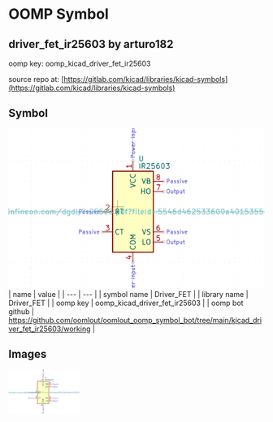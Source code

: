 # OOMP Symbol  
## driver_fet_ir25603  by arturo182  
  
oomp key: oomp_kicad_driver_fet_ir25603  
  
source repo at: [https://gitlab.com/kicad/libraries/kicad-symbols](https://gitlab.com/kicad/libraries/kicad-symbols)  
## Symbol  
  
[![working.png](working_600.png)](working.png)  
| name | value | 
| --- | --- | 
| symbol name | Driver_FET | 
| library name | Driver_FET | 
| oomp key | oomp_kicad_driver_fet_ir25603 | 
| oomp bot github | https://github.com/oomlout/oomlout_oomp_symbol_bot/tree/main/kicad_driver_fet_ir25603/working | 
## Images  
  
[![working.png](working_140.png)](working.png)  
